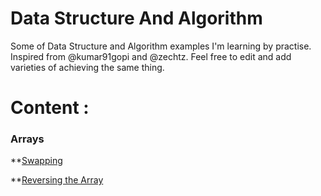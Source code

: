 # Data Structure And Algorithm
Some of Data Structure and Algorithm examples I'm learning by practise. Inspired from @kumar91gopi and @zechtz. 
Feel free to edit and add varieties of achieving the same thing. 

# Content :
### Arrays
**[Swapping](https://github.com/nickyrabit/DataStructureAndAlgorithm/blob/master/arrays/swapping.py)

**[Reversing the Array](https://github.com/nickyrabit/DataStructureAndAlgorithm/blob/master/arrays/reverse_array.py)
